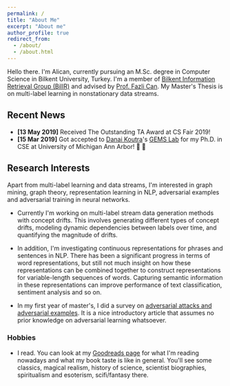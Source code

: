 ```yaml
---
permalink: /
title: "About Me"
excerpt: "About me"
author_profile: true
redirect_from:
  - /about/
  - /about.html
---
```


Hello there. I'm Alican, currently pursuing an M.Sc. degree in Computer Science in Bilkent University, Turkey. I'm a member of [Bilkent Information Retrieval Group (BilIR)](http://www.cs.bilkent.edu.tr/~canf/bilir_web/) and advised by [Prof. Fazli Can](http://www.cs.bilkent.edu.tr/~canf/). My Master's Thesis is on multi-label learning in nonstationary data streams.


##  Recent News

- **[13 May 2019]**   Received The Outstanding TA Award at CS Fair 2019! 
- **[15 Mar 2019]**   Got accepted to [Danai Koutra](http://web.eecs.umich.edu/~dkoutra/)'s [GEMS Lab](https://gemslab.github.io/) for my Ph.D. in CSE at University of Michigan Ann Arbor! :confetti_ball: :tada:


## Research Interests

Apart from multi-label learning and data streams, I'm interested in graph mining, graph theory, representation learning in NLP, adversarial examples and adversarial training in neural networks.

- Currently I'm working on multi-label stream data generation methods with concept drifts. This involves generating different types of concept drifts, modeling dynamic dependencies between labels over time, and quantifying the magnitude of drifts.

- In addition, I'm investigating continuous representations for phrases and sentences in NLP. There has been a significant progress in terms of word representations, but still not much insight on how these representations can be combined together to construct representations for variable-length sequences of words. Capturing semantic information in these representations can improve performance of text classification, sentiment analysis and so on.

- In my first year of master's, I did a survey on [adversarial attacks and adversarial examples](http://github.com/abuyukcakir/adversarial-training-survey). It is a nice introductory article that assumes no prior knowledge on adversarial learning whatsoever.  



### Hobbies

- I read. You can look at my [Goodreads page](https://www.goodreads.com/user/show/38006745-alican-buyukcakir) for what I'm reading nowadays and what my book taste is like in general. You'll see some classics, magical realism, history of science, scientist biographies, spiritualism and esoterism, scifi/fantasy there.  
